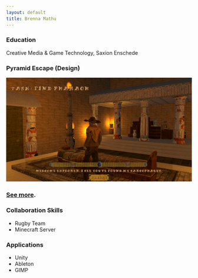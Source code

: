 ```yaml
---
layout: default
title: Brenna Mathu
---
```


### Education
Creative Media & Game Technology, Saxion Enschede

### Pyramid Escape (Design)
![Game Design 2](/assets/img/Pyramid_Escape_portfolio_menu.png)
### [See more](./designFundamentals.html).

### Collaboration Skills
- Rugby Team
- Minecraft Server

### Applications
- Unity
- Ableton
- GIMP
